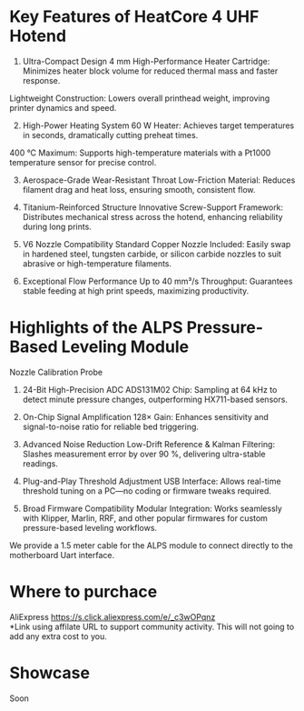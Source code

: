 # Key Features of HeatCore 4 UHF Hotend
1. Ultra-Compact Design
4 mm High-Performance Heater Cartridge: Minimizes heater block volume for reduced thermal mass and faster response.

Lightweight Construction: Lowers overall printhead weight, improving printer dynamics and speed.

2. High-Power Heating System
60 W Heater: Achieves target temperatures in seconds, dramatically cutting preheat times.

400 °C Maximum: Supports high-temperature materials with a Pt1000 temperature sensor for precise control.

3. Aerospace-Grade Wear-Resistant Throat
Low-Friction Material: Reduces filament drag and heat loss, ensuring smooth, consistent flow.

4. Titanium-Reinforced Structure
Innovative Screw-Support Framework: Distributes mechanical stress across the hotend, enhancing reliability during long prints.

5. V6 Nozzle Compatibility
Standard Copper Nozzle Included: Easily swap in hardened steel, tungsten carbide, or silicon carbide nozzles to suit abrasive or high-temperature filaments.

6. Exceptional Flow Performance
   Up to 40 mm³/s Throughput: Guarantees stable feeding at high print speeds, maximizing productivity.

# Highlights of the ALPS Pressure-Based Leveling Module
Nozzle Calibration Probe

1. 24-Bit High-Precision ADC
ADS131M02 Chip: Sampling at 64 kHz to detect minute pressure changes, outperforming HX711-based sensors.

2. On-Chip Signal Amplification
128× Gain: Enhances sensitivity and signal-to-noise ratio for reliable bed triggering.

3. Advanced Noise Reduction
Low-Drift Reference & Kalman Filtering: Slashes measurement error by over 90 %, delivering ultra-stable readings.

4. Plug-and-Play Threshold Adjustment
USB Interface: Allows real-time threshold tuning on a PC—no coding or firmware tweaks required.

5. Broad Firmware Compatibility
Modular Integration: Works seamlessly with Klipper, Marlin, RRF, and other popular firmwares for custom pressure-based leveling workflows.

We provide a 1.5 meter cable for the ALPS module to connect directly to the motherboard Uart interface.

# Where to purchace
AliExpress
https://s.click.aliexpress.com/e/_c3wOPqnz  
*Link using affilate URL to support community activity. This will not going to add any extra cost to you.  

# Showcase
Soon
